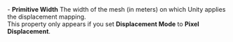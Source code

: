 <tr>
<td>- <strong>Primitive Width</strong></td>
<td></td>
<td></td>
<td>The width of the mesh (in meters) on which Unity applies the displacement mapping.<br/>This property only appears if you set <strong>Displacement Mode</strong> to <strong>Pixel Displacement</strong>.</td>
</tr>
